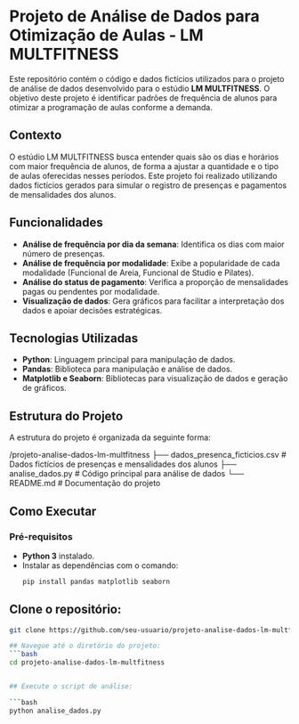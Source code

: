 # Projeto de Análise de Dados para Otimização de Aulas - LM MULTFITNESS

Este repositório contém o código e dados fictícios utilizados para o projeto de análise de dados desenvolvido para o estúdio **LM MULTFITNESS**. O objetivo deste projeto é identificar padrões de frequência de alunos para otimizar a programação de aulas conforme a demanda.

## Contexto

O estúdio LM MULTFITNESS busca entender quais são os dias e horários com maior frequência de alunos, de forma a ajustar a quantidade e o tipo de aulas oferecidas nesses períodos. Este projeto foi realizado utilizando dados fictícios gerados para simular o registro de presenças e pagamentos de mensalidades dos alunos.

## Funcionalidades

- **Análise de frequência por dia da semana**: Identifica os dias com maior número de presenças.
- **Análise de frequência por modalidade**: Exibe a popularidade de cada modalidade (Funcional de Areia, Funcional de Studio e Pilates).
- **Análise do status de pagamento**: Verifica a proporção de mensalidades pagas ou pendentes por modalidade.
- **Visualização de dados**: Gera gráficos para facilitar a interpretação dos dados e apoiar decisões estratégicas.

## Tecnologias Utilizadas

- **Python**: Linguagem principal para manipulação de dados.
- **Pandas**: Biblioteca para manipulação e análise de dados.
- **Matplotlib e Seaborn**: Bibliotecas para visualização de dados e geração de gráficos.

## Estrutura do Projeto

A estrutura do projeto é organizada da seguinte forma:

/projeto-analise-dados-lm-multfitness
├── dados_presenca_ficticios.csv     # Dados fictícios de presenças e mensalidades dos alunos
├── analise_dados.py                 # Código principal para análise de dados
└── README.md                        # Documentação do projeto


## Como Executar

### Pré-requisitos

- **Python 3** instalado.
- Instalar as dependências com o comando:
  ```bash
  pip install pandas matplotlib seaborn


## Clone o repositório:
  ```bash
git clone https://github.com/seu-usuario/projeto-analise-dados-lm-multfitness.git

## Navegue até o diretório do projeto:
  ```bash
cd projeto-analise-dados-lm-multfitness


## Execute o script de análise:

  ```bash
python analise_dados.py

